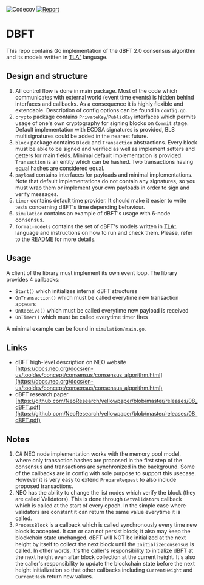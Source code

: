 ![Codecov](https://img.shields.io/codecov/c/github/nspcc-dev/dbft.svg)
[![Report](https://goreportcard.com/badge/github.com/nspcc-dev/dbft)](https://goreportcard.com/report/github.com/nspcc-dev/dbft)

# DBFT
This repo contains Go implementation of the dBFT 2.0 consensus algorithm and its models
written in [TLA⁺](https://lamport.azurewebsites.net/tla/tla.html) language.

## Design and structure
1. All control flow is done in main package. Most of the code which communicates with external
world (event time events) is hidden behind interfaces and callbacks. As a consequence it is
highly flexible and extendable. Description of config options can be found in `config.go`.
2. `crypto` package contains `PrivateKey`/`PublicKey` interfaces which permits usage of one's own
cryptography for signing blocks on `Commit` stage.
Default implementation with ECDSA signatures is provided, BLS multisignatures could be added
in the nearest future.
3. `block` package contains `Block` and `Transaction` abstractions.
Every block must be able to be signed and verified as well as
implement setters and getters for main fields. Minimal default implementation is provided.
`Transaction` is an entity which can be hashed. Two transactions having equal hashes are considered
equal.
4. `payload` contains interfaces for payloads and minimal implementations. Note that
default implementations do not contain any signatures, so you must wrap them or implement your
own payloads in order to sign and verify messages.
5. `timer` contains default time provider. It should make it easier to write tests
concerning dBFT's time depending behaviour.
6. `simulation` contains an example of dBFT's usage with 6-node consensus. 
7. `formal-models` contains the set of dBFT's models written in [TLA⁺](https://lamport.azurewebsites.net/tla/tla.html)
   language and instructions on how to run and check them. Please, refer to the [README](./formal-models/README.md)
   for more details.

## Usage
A client of the library must implement its own event loop.
The library provides 4 callbacks:
- `Start()` which initializes internal dBFT structures
- `OnTransaction()` which must be called everytime new transaction appears
- `OnReceive()` which must be called everytime new payload is received
- `OnTimer()` which must be called everytime timer fires

A minimal example can be found in `simulation/main.go`.

## Links
- dBFT high-level description on NEO website [https://docs.neo.org/docs/en-us/tooldev/concept/consensus/consensus_algorithm.html](https://docs.neo.org/docs/en-us/tooldev/concept/consensus/consensus_algorithm.html)
- dBFT research paper [https://github.com/NeoResearch/yellowpaper/blob/master/releases/08_dBFT.pdf](https://github.com/NeoResearch/yellowpaper/blob/master/releases/08_dBFT.pdf)

## Notes
1. C# NEO node implementation works with the memory pool model, where only transaction hashes
are proposed in the first step of the consensus and
transactions are synchronized in the background.
Some of the callbacks are in config with sole purpose to support this usecase. However it is 
very easy to extend `PrepareRequest` to also include proposed transactions.
2. NEO has the ability to change the list nodes which verify the block (they are called Validators). This is done through `GetValidators`
callback which is called at the start of every epoch. In the simple case where validators are constant
it can return the same value everytime it is called.
3. `ProcessBlock` is a callback which is called synchronously every time new block is accepted.
It can or can not persist block; it also may keep the blockchain state unchanged. dBFT will NOT
be initialized at the next height by itself to collect the next block until the `InitializeConsensus`
is called. In other words, it's the caller's responsibility to initialize dBFT at the next height even
after block collection at the current height. It's also the caller's responsibility to update the
blockchain state before the next height initialization so that other callbacks including
`CurrentHeight` and `CurrentHash` return new values.
